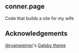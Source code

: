 ## conner.page
Code that builds a site for my wife

## Acknowledgements
[@ryanwiemer](https://github.com/ryanwiemer)'s [Gatsby theme](https://github.com/ryanwiemer/gatsby-theme-amsterdam)
